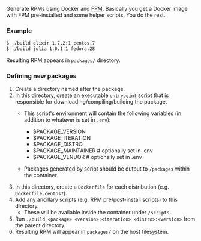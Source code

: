 Generate RPMs using Docker and [FPM](https://github.com/jordansissel/fpm). Basically you get a Docker image with FPM pre-installed and some helper scripts. You do the rest.

### Example
```bash
$ ./build elixir 1.7.2:1 centos:7
$ ./build julia 1.0.1:1 fedora:28
```
Resulting RPM appears in `packages/` directory.

### Defining new packages
1. Create a directory named after the package.
2. In this directory, create an executable `entrypoint` script that is responsible for downloading/compiling/building the package.
   - This script's environment will contain the following variables (in addition to whatever is set in `.env`):
     - $PACKAGE_VERSION
     - $PACKAGE_ITERATION
     - $PACKAGE_DISTRO
     - $PACKAGE_MAINTAINER # optionally set in .env
     - $PACKAGE_VENDOR     # optionally set in .env

   - Packages generated by script should be output to `/packages` within the container.
3. In this directory, create a `Dockerfile` for each distribution (e.g. `Dockerfile.centos7`).
4. Add any ancillary scripts (e.g. RPM pre/post-install scripts) to this directory.
   - These will be available inside the container under `/scripts`.
4. Run `./build <package> <version>:<iteration> <distro>:<version>` from the parent directory.
5. Resulting RPM will appear in `packages/` on the host filesystem.
